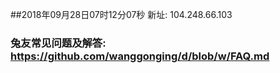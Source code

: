 ##2018年09月28日07时12分07秒 新址: 104.248.66.103
### 兔友常见问题及解答: https://github.com/wanggonging/d/blob/w/FAQ.md
